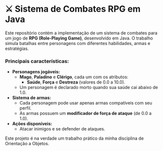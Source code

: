 # ⚔️ Sistema de Combates RPG em Java  

Este repositório contém a implementação de um sistema de combates para um jogo de **RPG (Role-Playing Game)**, desenvolvido em Java. O trabalho simula batalhas entre personagens com diferentes habilidades, armas e estratégias.  

### Principais características:
- **Personagens jogáveis:**  
  - **Mago**, **Paladino** e **Clérigo**, cada um com os atributos:  
    - **Saúde**, **Força** e **Destreza** (valores de 0.0 a 10.0).  
  - Um personagem é declarado morto quando sua saúde cai abaixo de 1.0.  
- **Sistema de armas:**  
  - Cada personagem pode usar apenas armas compatíveis com seu perfil.  
  - As armas possuem um **modificador de força de ataque** (de 0.0 a 1.0).  
- **Ações disponíveis:**  
  - Atacar inimigos e se defender de ataques.  

Este projeto é na verdade um trabalho prático da minha disciplina de Orientação a Objetos.  
